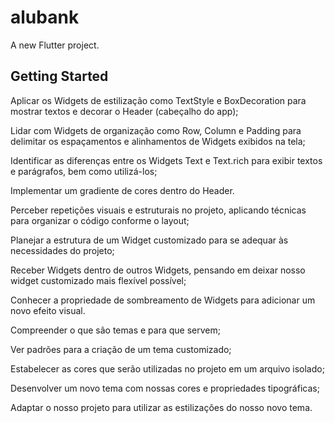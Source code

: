 # alubank

A new Flutter project.

## Getting Started

Aplicar os Widgets de estilização como TextStyle e BoxDecoration para mostrar textos e decorar o Header (cabeçalho do app);

Lidar com Widgets de organização como Row, Column e Padding para delimitar os espaçamentos e alinhamentos de Widgets exibidos na tela;

Identificar as diferenças entre os Widgets Text e Text.rich para exibir textos e parágrafos, bem como utilizá-los;

Implementar um gradiente de cores dentro do Header.

Perceber repetições visuais e estruturais no projeto, aplicando técnicas para organizar o código conforme o layout;

Planejar a estrutura de um Widget customizado para se adequar às necessidades do projeto;

Receber Widgets dentro de outros Widgets, pensando em deixar nosso widget customizado mais flexível possível;

Conhecer a propriedade de sombreamento de Widgets para adicionar um novo efeito visual.

Compreender o que são temas e para que servem;

Ver padrões para a criação de um tema customizado;

Estabelecer as cores que serão utilizadas no projeto em um arquivo isolado;

Desenvolver um novo tema com nossas cores e propriedades tipográficas;

Adaptar o nosso projeto para utilizar as estilizações do nosso novo tema.